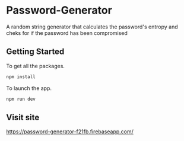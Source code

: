 # Password-Generator
A random string generator that calculates the password's entropy and cheks for if the password has been compromised

## Getting Started
To get all the packages.
```bash
npm install
```
To launch the app.
```bash
npm run dev
```
## Visit site
https://password-generator-f21fb.firebaseapp.com/
